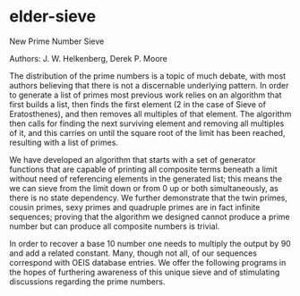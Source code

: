 # elder-sieve
New Prime Number Sieve

Authors: J. W. Helkenberg, Derek P. Moore

The distribution of the prime numbers is a topic of much debate, with most authors believing that there is not a discernable underlying pattern. In order to generate a list of primes most previous work relies on an algorithm that first builds a list, then finds the first element (2 in the case of Sieve of Eratosthenes), and then removes all multiples of that element. The algorithm then calls for finding the next surviving element and removing all multiples of it, and this carries on until the square root of the limit has been reached, resulting with a list of primes.

We have developed an algorithm that starts with a set of generator functions that are capable of printing all composite terms beneath a limit without need of referencing elements in the generated list; this means the we can sieve from the limit down or from 0 up or both simultaneously, as there is no state dependency. We further demonstrate that the twin primes, cousin primes, sexy primes and quadruple primes are in fact infinite sequences; proving that the algorithm we designed cannot produce a prime number but can produce all composite numbers is trivial.

In order to recover a base 10 number one needs to multiply the output by 90 and add a related constant. Many, though not all, of our sequences correspond with OEIS database entries. We offer the following programs in the hopes of furthering awareness of this unique sieve and of stimulating discussions regarding the prime numbers.

